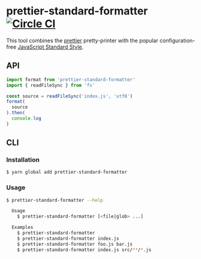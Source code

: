 # prettier-standard-formatter [![Circle CI](https://circleci.com/gh/dtinth/prettier-standard-formatter.png?circle-token=c60d4bd93940038f07fa0ef1645b520d25ea7bcc)](https://circleci.com/gh/dtinth/prettier-standard-formatter)

This tool combines the [prettier](https://github.com/jlongster/prettier) pretty-printer with the popular configuration-free [JavaScript Standard Style](http://standardjs.com/).

## API

```js
import format from 'prettier-standard-formatter'
import { readFileSync } from 'fs'

const source = readFileSync('index.js', 'utf8')
format(
  source
).then(
  console.log
)
```

## CLI

### Installation
```sh
$ yarn global add prettier-standard-formatter
```

### Usage
```sh
$ prettier-standard-formatter --help

  Usage
    $ prettier-standard-formatter [<file|glob> ...]

  Examples
    $ prettier-standard-formatter
    $ prettier-standard-formatter index.js
    $ prettier-standard-formatter foo.js bar.js
    $ prettier-standard-formatter index.js src/**/*.js
```

